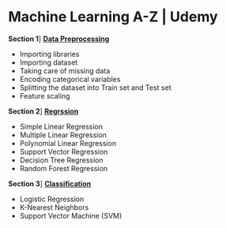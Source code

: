 # Machine Learning A-Z | Udemy

**Section 1**] [**Data Preprocessing**](/Data-Preprocessing)
- Importing libraries
- Importing dataset
- Taking care of missing data
- Encoding categorical variables
- Splitting the dataset into Train set and Test set
- Feature scaling

**Section 2**] [**Regrssion**](/Regression)
- Simple Linear Regression
- Multiple Linear Regression
- Polynomial Linear Regression
- Support Vector Regression
- Decision Tree Regression
- Random Forest Regression

**Section 3**] [**Classification**](/Classification)
- Logistic Regression
- K-Nearest Neighbors
- Support Vector Machine (SVM)
